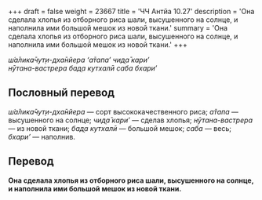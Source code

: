 +++
draft = false
weight = 23667
title = 'ЧЧ Антйа 10.27'
description = 'Она сделала хлопья из отборного риса шали, высушенного на солнце, и наполнила ими большой мешок из новой ткани.'
summary = 'Она сделала хлопья из отборного риса шали, высушенного на солнце, и наполнила ими большой мешок из новой ткани.'
+++

_ш́а̄лика̄чут̣и-дха̄нйера ‘а̄тапа’ чид̣а̄ кари’  
нӯтана-вастрера бад̣а кутхалӣ саба бхари’_

## Пословный перевод

_ш́а̄лика̄чут̣и_\-_дха̄нйера_ — сорт высококачественного риса; _а̄тапа_ — высушенного на солнце; _чид̣а̄_ _кари’_ — сделав хлопья; _нӯтана_\-_вастрера_ — из новой ткани; _бад̣а_ _кутхалӣ_ — большой мешок; _саба_ — весь; _бхари’_ — наполнив.

## Перевод

**Она сделала хлопья из отборного риса шали, высушенного на солнце, и наполнила ими большой мешок из новой ткани.**
